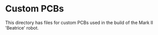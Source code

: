 # Custom PCBs

This directory has files for custom PCBs used in the build of the Mark II 'Beatrice' robot.
